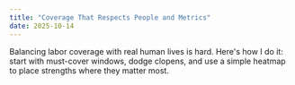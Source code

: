 ```yaml
---
title: "Coverage That Respects People and Metrics"
date: 2025-10-14
---
```


Balancing labor coverage with real human lives is hard. Here's how I do it: start with must-cover windows, dodge clopens, and use a simple heatmap to place strengths where they matter most.
